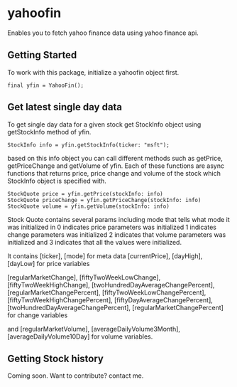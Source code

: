 # yahoofin

Enables you to fetch yahoo finance data using yahoo finance api.

## Getting Started

To work with this package, initialize a yahoofin object first.

```
final yfin = YahooFin();
```

## Get latest single day data

To get single day data for a given stock get StockInfo object using getStockInfo method of yfin.

```
StockInfo info = yfin.getStockInfo(ticker: "msft");
```

based on this info object you can call different methods such as getPrice, getPriceChange and getVolume of yfin. Each of these functions are async functions that returns price, price change and volume of the stock which StockInfo object is specified with.

```
StockQuote price = yfin.getPrice(stockInfo: info)
StockQuote priceChange = yfin.getPriceChange(stockInfo: info)
StockQuote volume = yfin.getVolume(stockInfo: info)
```

Stock Quote contains several params including
mode that tells what mode it was initialized in 0 indicates price parameters was initialized 1 indicates change parameters was initialized 2 indicates that volume parameters was initialized and 3 indicates that all the values were initialized.

It contains [ticker], [mode] for meta data [currentPrice], [dayHigh], [dayLow] for price variables

[regularMarketChange], [fiftyTwoWeekLowChange], [fiftyTwoWeekHighChange], [twoHundredDayAverageChangePercent], [regularMarketChangePercent], [fiftyTwoWeekLowChangePercent], [fiftyTwoWeekHighChangePercent], [fiftyDayAverageChangePercent], [twoHundredDayAverageChangePercent], [regularMarketChangePercent] for change variables

and [regularMarketVolume], [averageDailyVolume3Month], [averageDailyVolume10Day] for volume variables.

## Getting Stock history

Coming soon. Want to contribute? contact me.
